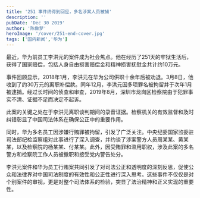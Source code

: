 ```yaml
---
title: '251 事件终得到回应，多名涉案人员被捕'
description: ''
pubDate: 'Dec 30 2019'
author: '陈做梦'
heroImage: '/cover/251-end-cover.jpg'
tags: ['国内新闻','华为']
---
```


最近，华为前员工李洪元的案件成为社会焦点。他在经历了251天的牢狱生活后，获得了国家赔偿，包括人身自由损害赔偿金和精神损害抚慰金共计约10万元。

事件回顾显示，2018年1月，李洪元在华为公司供职十余年后被劝退。3月8日，他收到了约30万元的离职补偿款。同年12月，李洪元因多项罪名被拘留并于次年1月被逮捕。经过长时间的侦查和审查，2019年8月，深圳市龙岗区检察院由于犯罪事实不清、证据不足而决定不起诉。

此案的关键之处在于李洪元离职谈判期间的录音证据。检察机关的有效监督和及时纠错彰显了中国司法体系在确保公正中的重要作用。

同时，华为多名员工因涉嫌行贿罪被拘留，引发了广泛关注。中央纪委国家监委驻司法部纪检监察组对此事进行了深入调查，并约谈了涉案警方人员周某某、黄某某，以及检察院的杨某某、付某某。此外，因受贿罪和滥用职权，涉及此案的多名警方和检察院工作人员被撤职和接受党内警告处分。

李洪元案件和华为员工行贿案共同引发了对司法公正和透明度的深刻反思，促使公众和法律界对中国司法制度的有效性和公正性进行深入思考。这些事件不仅仅是对个别案件的审视，更是对整个司法体系的检验，突显了法治精神和正义实现的重要性。

